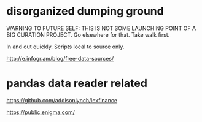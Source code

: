 # disorganized dumping ground

WARNING TO FUTURE SELF: THIS IS NOT SOME LAUNCHING POINT OF A BIG CURATION PROJECT. Go elsewhere for that. Take walk first.

In and out quickly. Scripts local to source only.

http://e.infogr.am/blog/free-data-sources/

# pandas data reader related

https://github.com/addisonlynch/iexfinance

https://public.enigma.com/
